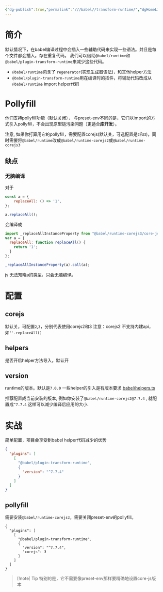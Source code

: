 ```yaml
---
{"dg-publish":true,"permalink":"///babel//transform-runtime/","dgHomeLink":true,"dgPassFrontmatter":false}
---
```



# 简介

默认情况下，在babel编译过程中会插入一些辅助代码来实现一些语法。并且是每个文件都会插入。存在重复代码。
我们可以借助`@babel/runtime`和`@babel/plugin-transform-runtime`来减少这些代码。

- `@babel/runtime`包含了 `regenerator`(实现生成器语法)，和其他helper方法
- `@babel/plugin-transform-runtime`用在编译时的插件，将辅助代码改成从`@babel/runtime`  import helper代码

# Pollyfill

他们支持pollyfill功能（默认关闭）， 与preset-env不同的是，它们以import的方式引入pollyfill，不会出现原型链污染问题（更适合**库开发**）。


注意, 如果你打算用它的pollyfill，需要配置corejs(默认关，可选配置是`2`和`3`)，同时需要将`@babel/runtime`改成`@babel/runtime-corejs2`或`@babel/runtime-corejs3`


## 缺点

### 无脑编译

对于
``` js
const a = {
	replaceAll: () => '1',
};

a.replaceAll();
```

会编译成

``` js
import _replaceAllInstanceProperty from "@babel/runtime-corejs3/core-js/instance/replace-all";
var a = {
  replaceAll: function replaceAll() {
    return '1';
  }
};

_replaceAllInstanceProperty(a).call(a);
```

js 无法知晓a的类型，只会无脑编译。


# 配置

## corejs

默认关，可配置`2`,`3`，分别代表使用corejs2和3
注意：corejs2 不支持内建api，如`''.replaceAll()`

## helpers

是否开启helper方法导入，默认开

## version
runtime的版本。默认是`7.0.0`
一些helper的引入是有版本要求 [babel/helpers.ts](https://github.com/babel/babel/blob/b67e369e85/packages/babel-helpers/src/helpers.ts)

推荐配置成当前安装的版本, 例如你安装了`@babel/runtime-corejs2@7.7.4` , 就配置成`^7.7.4` 这样可以减少编译后应用的大小.



# 实战

简单配置，项目会享受到babel helper代码减少的优势
``` JSON
{
  "plugins": [
    [
      "@babel/plugin-transform-runtime",
      {
        "version": "^7.7.4"
      }
    ]
  ]
}
```


## pollyfill

需要安装`@babel/runtime-corejs3`，需要关闭preset-env的pollyfill。

```
{
  "plugins": [
    [
      "@babel/plugin-transform-runtime",
      {
        "version": "^7.7.4",
        "corejs": 3
      }
    ]
  ]
}
```

> [!note] Tip
> 特别的是，它不需要像preset-env那样要精确地设置core-js版本
> 
